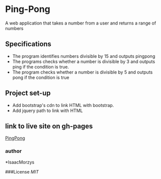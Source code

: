 # Ping-Pong
A web application that takes a number from a user and returns a range of numbers

## Specifications
* The program identifies numbers divisible by 15 and outputs pingpong
* The programs checks whether a number is divisible by 3 and outputs ping if the condition is true.
* The program checks whether a number is divisible by 5 and outputs pong if the condition is true

## Project set-up
* Add bootstrap's cdn  to link HTML with bootstrap.
* Add jquery path to link with HTML


## link to live site on gh-pages
[PingPong](https://isaacmorzy.github.io/Ping-Pong/)

### author
*IsaacMorzys

###License
_MIT_
